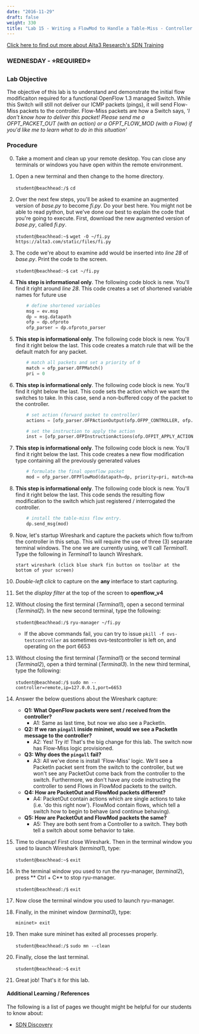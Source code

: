 ```yaml
---
date: "2016-11-29"
draft: false
weight: 330
title: "Lab 15 - Writing a FlowMod to Handle a Table-Miss - Controller Application (ryu-app)"
---
```

[Click here to find out more about Alta3 Research's SDN Training](https://alta3.com/courses/sdn)

### WEDNESDAY - &#x2B50;REQUIRED&#x2B50;

### Lab Objective
The objective of this lab is to understand and demonstrate the initial flow modificaiton required for a functional OpenFlow 1.3 managed Switch. While this Switch will still not deliver our ICMP packets (pings), it will send Flow-Miss packets to the controller. Flow-Miss packets are how a Switch says, *'I don't know how to deliver this packet! Please send me a OFPT_PACKET_OUT (with an action) or a OFPT_FLOW_MOD (with a Flow) if you'd like me to learn what to do in this situation'*

### Procedure

0. Take a moment and clean up your remote desktop. You can close any terminals or windows you have open within the remote environment.

0. Open a new terminal and then change to the home directory.

    `student@beachhead:/$` `cd`

0. Over the next few steps, you'll be asked to examine an augmented version of *base.py* to become *fi.py*. Do your best here. You might not be able to read python, but we've done our best to explain the code that you're going to execute. First, download the new augmented version of *base.py*, called *fi.py*.

    `student@beachhead:~$` `wget -O ~/fi.py https://alta3.com/static/files/fi.py`

0. The code we're about to examine add would be inserted into *line 28* of *base.py*. Print the code to the screen.

    `student@beachhead:~$` `cat ~/fi.py`

0. **This step is informational only**. The following code block is new. You'll find it right around *line 28*. This code creates a set of shortened variable names for future use

    ``` python
        # define shortened variables
        msg = ev.msg
        dp = msg.datapath
        ofp = dp.ofproto
        ofp_parser = dp.ofproto_parser
    ```

0. **This step is informational only**. The following code block is new. You'll find it right below the last. This code creates a match rule that will be the default match for any packet.

    ``` python
        # match all packets and set a priority of 0
        match = ofp_parser.OFPMatch()
        pri = 0
    ```

0. **This step is informational only**. The following code block is new. You'll find it right below the last. This code sets the action which we want the switches to take. In this case, send a non-buffered copy of the packet to the controller.

    ``` python
        # set action (forward packet to controller)
        actions = [ofp_parser.OFPActionOutput(ofp.OFPP_CONTROLLER, ofp.OFPCML_NO_BUFFER)]

        # set the instruction to apply the action
        inst = [ofp_parser.OFPInstructionActions(ofp.OFPIT_APPLY_ACTIONS, actions)]
    ```

0. **This step is informational only**. The following code block is new. You'll find it right below the last. This code creates a new flow modification type containing all the previously generated values
 
    ``` python
        # formulate the final openflow packet
        mod = ofp_parser.OFPFlowMod(datapath=dp, priority=pri, match=match, instructions=inst)
    ```

0. **This step is informational only**. The following code block is new. You'll find it right below the last. This code sends the resulting flow modification to the switch which just registered / interrogated the controller.

    ``` python
        # install the table-miss flow entry.
        dp.send_msg(mod)
    ```

0. Now, let's startup Wireshark and capture the packets which flow to/from the controller in this setup. This will require the use of three (3) separate terminal windows. The one we are currently using, we'll call *Terminal1*. Type the following in *Terminal1* to launch Wireshark.

    `start wireshark (click blue shark fin button on toolbar at the bottom of your screen)`
    
0. *Double-left click* to capture on the **any** interface to start capturing.

0. Set the *display filter* at the top of the screen to **openflow_v4**

0. Without closing the first terminal (*Terminal1*), open a second terminal (*Terminal2*). In the new second terminal, type the following:

    `student@beachhead:/$` `ryu-manager ~/fi.py`
    
    - If the above commands fail, you can try to issue `pkill -f ovs-testcontroller` as sometimes ovs-testcontroller is left on, and operating on the port 6653
    
0. Without closing the first terminal (*Terminal1*) or the second terminal (*Terminal2*), open a third terminal (*Terminal3*). In the new third terminal, type the following:

    `student@beachhead:/$` `sudo mn --controller=remote,ip=127.0.0.1,port=6653`

0. Answer the below questions about the Wireshark capture:

    - **Q1: What OpenFlow packets were sent / received from the controller?**
      - A1: Same as last time, but now we also see a PacketIn.
    - **Q2: If we ran `pingall` inside mininet, would we see a PacketIn message to the controller?**
      - A2: Yes! Try it! That's the big change for this lab. The switch now has Flow-Miss logic provisioned. 
    - **Q3: Why does the `pingall` fail?**
      - A3: All we've done is install 'Flow-Miss' logic. We'll see a PacketIn packet sent from the switch to the controller, but we won't see any PacketOut come back from the controller to the switch. Furthermore, we don't have any code instructing the controller to send Flows in FlowMod packets to the switch.
    - **Q4: How are PacketOut and FlowMod packets different?**
      - A4: PacketOut contain actions which are single actions to take (i.e. 'do this right now'). FlowMod contain flows, which tell a switch how to begin to behave (and continue behaving).
    - **Q5: How are PacketOut and FlowMod packets the same?**
      - A5: They are both sent from a Controller to a switch. They both tell a switch about some behavior to take.

0. Time to cleanup! First close Wireshark. Then in the terminal window you used to launch Wireshark (*terminal1*), type:

    `student@beachhead:~$` `exit`

0. In the terminal window you used to run the ryu-manager, (*terminal2*), press ** Ctrl + C** to stop ryu-manager.

    `student@beachhead:/$` `exit`

0. Now close the terminal window you used to launch ryu-manager.

0. Finally, in the mininet window (*terminal3*), type:

    `mininet> exit`
  
0. Then make sure mininet has exited all processes properly.

    `student@beachhead:/$` `sudo mn --clean`

0. Finally, close the last terminal.

    `student@beachhead:~$` `exit`
  
0. Great job! That's it for this lab.


#### Additional Learning / References

The following is a list of pages we thought might be helpful for our students to know about:

* [SDN Discovery](http://vlkan.com/blog/post/2013/08/06/sdn-discovery/)
